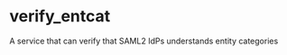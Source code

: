 verify_entcat
=============

A service that can verify that SAML2 IdPs understands entity categories
